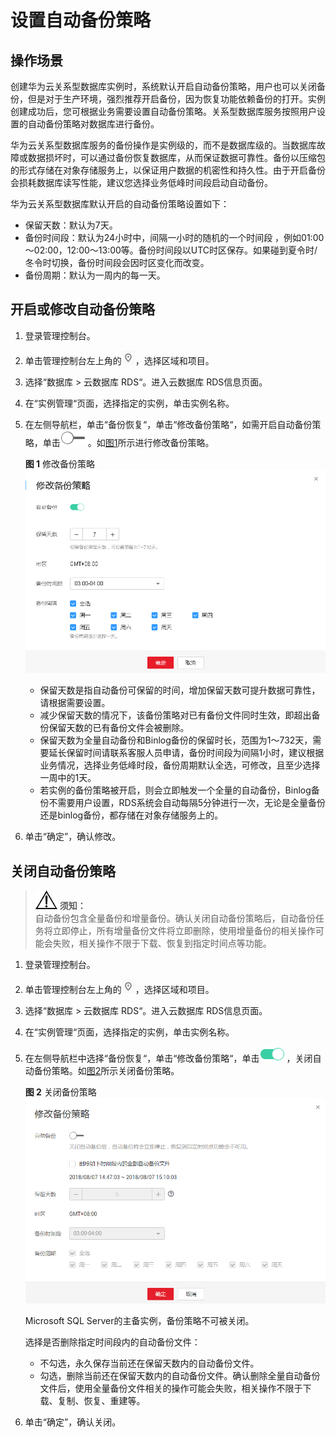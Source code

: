 # 设置自动备份策略<a name="zh-cn_topic_0029128206"></a>

## 操作场景<a name="section1554605854619"></a>

创建华为云关系型数据库实例时，系统默认开启自动备份策略，用户也可以关闭备份，但是对于生产环境，强烈推荐开启备份，因为恢复功能依赖备份的打开。实例创建成功后，您可根据业务需要设置自动备份策略。关系型数据库服务按照用户设置的自动备份策略对数据库进行备份。

华为云关系型数据库服务的备份操作是实例级的，而不是数据库级的。当数据库故障或数据损坏时，可以通过备份恢复数据库，从而保证数据可靠性。备份以压缩包的形式存储在对象存储服务上，以保证用户数据的机密性和持久性。由于开启备份会损耗数据库读写性能，建议您选择业务低峰时间段启动自动备份。

华为云关系型数据库默认开启的自动备份策略设置如下：

-   保留天数：默认为7天。
-   备份时间段：默认为24小时中，间隔一小时的随机的一个时间段 ，例如01:00～02:00，12:00～13:00等。备份时间段以UTC时区保存。如果碰到夏令时/冬令时切换，备份时间段会因时区变化而改变。
-   备份周期：默认为一周内的每一天。

## 开启或修改自动备份策略<a name="section22744299173619"></a>

1.  登录管理控制台。
2.  单击管理控制台左上角的![](figures/Region灰色图标.png)，选择区域和项目。
3.  选择“数据库  \>  云数据库 RDS“。进入云数据库 RDS信息页面。
4.  在“实例管理“页面，选择指定的实例，单击实例名称。
5.  在左侧导航栏，单击“备份恢复“，单击“修改备份策略“，如需开启自动备份策略，单击![](figures/公网访问.png)。如[图1](#fig823433633919)所示进行修改备份策略。

    **图 1**  修改备份策略<a name="fig823433633919"></a>  
    ![](figures/修改备份策略.png "修改备份策略")

    -   保留天数是指自动备份可保留的时间，增加保留天数可提升数据可靠性，请根据需要设置。
    -   减少保留天数的情况下，该备份策略对已有备份文件同时生效，即超出备份保留天数的已有备份文件会被删除。
    -   保留天数为全量自动备份和Binlog备份的保留时长，范围为1～732天，需要延长保留时间请联系客服人员申请，备份时间段为间隔1小时，建议根据业务情况，选择业务低峰时段，备份周期默认全选，可修改，且至少选择一周中的1天。
    -   若实例的备份策略被开启，则会立即触发一个全量的自动备份，Binlog备份不需要用户设置，RDS系统会自动每隔5分钟进行一次，无论是全量备份还是binlog备份，都存储在对象存储服务上的。

6.  单击“确定”，确认修改。

## 关闭自动备份策略<a name="section6125375132158"></a>

>![](public_sys-resources/icon-notice.gif) **须知：**   
>自动备份包含全量备份和增量备份。确认关闭自动备份策略后，自动备份任务将立即停止，所有增量备份文件将立即删除，使用增量备份的相关操作可能会失败，相关操作不限于下载、恢复到指定时间点等功能。  

1.  登录管理控制台。
2.  单击管理控制台左上角的![](figures/Region灰色图标.png)，选择区域和项目。
3.  选择“数据库  \>  云数据库 RDS“。进入云数据库 RDS信息页面。
4.  在“实例管理“页面，选择指定的实例，单击实例名称。
5.  在左侧导航栏中选择“备份恢复“，单击“修改备份策略“，单击![](figures/公网访问2.png)，关闭自动备份策略。如[图2](#fig7385114574114)所示关闭备份策略。

    **图 2**  关闭备份策略<a name="fig7385114574114"></a>  
    ![](figures/关闭备份策略.png "关闭备份策略")

    Microsoft SQL Server的主备实例，备份策略不可被关闭。

    选择是否删除指定时间段内的自动备份文件：

    -   不勾选，永久保存当前还在保留天数内的自动备份文件。
    -   勾选，删除当前还在保留天数内的自动备份文件。确认删除全量自动备份文件后，使用全量备份文件相关的操作可能会失败，相关操作不限于下载、复制、恢复、重建等。

6.  单击“确定”，确认关闭。

